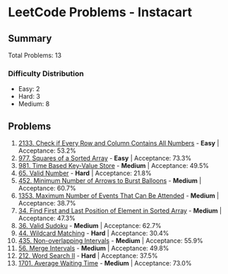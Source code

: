 # LeetCode Problems - Instacart

## Summary
Total Problems: 13

### Difficulty Distribution

- Easy: 2
- Hard: 3
- Medium: 8

## Problems

1. [2133. Check if Every Row and Column Contains All Numbers](https://leetcode.com/problems/check-if-every-row-and-column-contains-all-numbers/) - **Easy** | Acceptance: 53.2%
2. [977. Squares of a Sorted Array](https://leetcode.com/problems/squares-of-a-sorted-array/) - **Easy** | Acceptance: 73.3%
3. [981. Time Based Key-Value Store](https://leetcode.com/problems/time-based-key-value-store/) - **Medium** | Acceptance: 49.5%
4. [65. Valid Number](https://leetcode.com/problems/valid-number/) - **Hard** | Acceptance: 21.8%
5. [452. Minimum Number of Arrows to Burst Balloons](https://leetcode.com/problems/minimum-number-of-arrows-to-burst-balloons/) - **Medium** | Acceptance: 60.7%
6. [1353. Maximum Number of Events That Can Be Attended](https://leetcode.com/problems/maximum-number-of-events-that-can-be-attended/) - **Medium** | Acceptance: 38.7%
7. [34. Find First and Last Position of Element in Sorted Array](https://leetcode.com/problems/find-first-and-last-position-of-element-in-sorted-array/) - **Medium** | Acceptance: 47.3%
8. [36. Valid Sudoku](https://leetcode.com/problems/valid-sudoku/) - **Medium** | Acceptance: 62.7%
9. [44. Wildcard Matching](https://leetcode.com/problems/wildcard-matching/) - **Hard** | Acceptance: 30.4%
10. [435. Non-overlapping Intervals](https://leetcode.com/problems/non-overlapping-intervals/) - **Medium** | Acceptance: 55.9%
11. [56. Merge Intervals](https://leetcode.com/problems/merge-intervals/) - **Medium** | Acceptance: 49.8%
12. [212. Word Search II](https://leetcode.com/problems/word-search-ii/) - **Hard** | Acceptance: 37.5%
13. [1701. Average Waiting Time](https://leetcode.com/problems/average-waiting-time/) - **Medium** | Acceptance: 73.0%